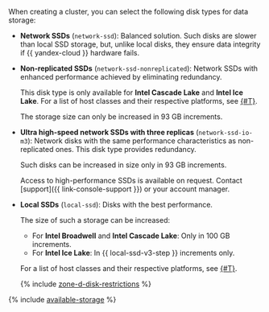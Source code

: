 When creating a cluster, you can select the following disk types for data storage:

* **Network SSDs** (`network-ssd`): Balanced solution. Such disks are slower than local SSD storage, but, unlike local disks, they ensure data integrity if {{ yandex-cloud }} hardware fails.
* **Non-replicated SSDs** (`network-ssd-nonreplicated`): Network SSDs with enhanced performance achieved by eliminating redundancy.

  This disk type is only available for **Intel Cascade Lake** and **Intel Ice Lake**. For a list of host classes and their respective platforms, see [{#T}](../../../managed-redis/concepts/instance-types.md).

  The storage size can only be increased in 93 GB increments.


* **Ultra high-speed network SSDs with three replicas** (`network-ssd-io-m3`): Network disks with the same performance characteristics as non-replicated ones. This disk type provides redundancy.

  Such disks can be increased in size only in 93 GB increments.

  Access to high-performance SSDs is available on request. Contact [support]({{ link-console-support }}) or your account manager.


* **Local SSDs** (`local-ssd`): Disks with the best performance.

  The size of such a storage can be increased:
  * For **Intel Broadwell** and **Intel Cascade Lake**: Only in 100 GB increments.
  * For **Intel Ice Lake**: In {{ local-ssd-v3-step }} increments only.

  For a list of host classes and their respective platforms, see [{#T}](../../../managed-redis/concepts/instance-types.md).

  {% include [zone-d-disk-restrictions](../ru-central1-d-local-ssd.md) %}

{% include [available-storage](../available-storage.md) %}